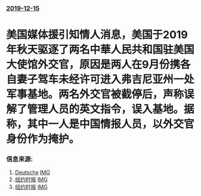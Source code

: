 ### [2019-12-15](/news/2019/12/15/index.md)

##### 
#  美国媒体援引知情人消息，美国于2019年秋天驱逐了两名中華人民共和国驻美国大使馆外交官，原因是两人在9月份携各自妻子驾车未经许可进入弗吉尼亚州一处军事基地。两名外交官被截停后，声称误解了管理人员的英文指令，误入基地。据称，其中一人是中国情报人员，以外交官身份作为掩护。 




### 信息来源:

1. [Deutsche](https://www.dw.com/zh/%E6%93%85%E9%97%AF%E5%86%9B%E4%BA%8B%E5%9F%BA%E5%9C%B0-%E4%B8%AD%E5%A4%96%E4%BA%A4%E4%BA%BA%E5%91%98%E9%81%AD%E7%BE%8E%E7%A7%98%E5%AF%86%E9%A9%B1%E9%80%90/a-51686570) [IMG](https://www.dw.com/image/51328418_304.jpg)
2. [纽约时报](https://cn.nytimes.com/china/20191217/china-spies-explusion-military-base/) [IMG](https://static01.nyt.com/images/2019/12/16/us/politics/16dc-diplo1-sub/merlin_90450016_8e6a016b-eae1-4420-8b8e-0720ea10afa4-articleLarge.jpg)
3. [纽约时报](https://cn.nytimes.com/usa/20191216/us-china-spies/) [IMG](https://static01.nyt.com/images/2019/12/15/us/politics/15dc-chinaspies/merlin_165956424_775a6e71-50b5-45b1-9b81-61c1f8502146-articleLarge.jpg)
